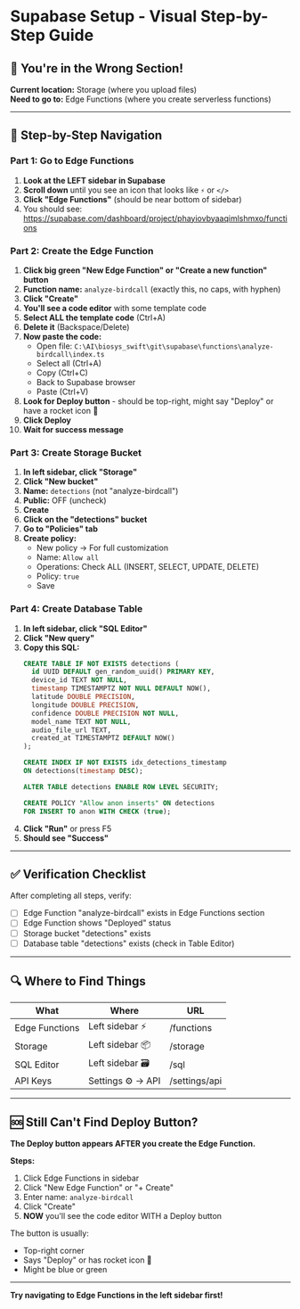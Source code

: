 # Supabase Setup - Visual Step-by-Step Guide

## 🎯 You're in the Wrong Section!

**Current location:** Storage (where you upload files)  
**Need to go to:** Edge Functions (where you create serverless functions)

---

## 📍 Step-by-Step Navigation

### Part 1: Go to Edge Functions

1. **Look at the LEFT sidebar in Supabase**
2. **Scroll down** until you see an icon that looks like `⚡` or `</>` 
3. **Click "Edge Functions"** (should be near bottom of sidebar)
4. You should see: https://supabase.com/dashboard/project/phayiovbyaaqimlshmxo/functions

### Part 2: Create the Edge Function

1. **Click big green "New Edge Function" or "Create a new function" button**
2. **Function name:** `analyze-birdcall` (exactly this, no caps, with hyphen)
3. **Click "Create"**
4. **You'll see a code editor** with some template code
5. **Select ALL the template code** (Ctrl+A)
6. **Delete it** (Backspace/Delete)
7. **Now paste the code:**
   - Open file: `C:\AI\biosys_swift\git\supabase\functions\analyze-birdcall\index.ts`
   - Select all (Ctrl+A)
   - Copy (Ctrl+C)
   - Back to Supabase browser
   - Paste (Ctrl+V)
8. **Look for Deploy button** - should be top-right, might say "Deploy" or have a rocket icon 🚀
9. **Click Deploy**
10. **Wait for success message**

### Part 3: Create Storage Bucket

1. **In left sidebar, click "Storage"**
2. **Click "New bucket"**
3. **Name:** `detections` (not "analyze-birdcall")
4. **Public:** OFF (uncheck)
5. **Create**
6. **Click on the "detections" bucket**
7. **Go to "Policies" tab**
8. **Create policy:**
   - New policy → For full customization
   - Name: `Allow all`
   - Operations: Check ALL (INSERT, SELECT, UPDATE, DELETE)
   - Policy: `true`
   - Save

### Part 4: Create Database Table

1. **In left sidebar, click "SQL Editor"**
2. **Click "New query"**
3. **Copy this SQL:**
   ```sql
   CREATE TABLE IF NOT EXISTS detections (
     id UUID DEFAULT gen_random_uuid() PRIMARY KEY,
     device_id TEXT NOT NULL,
     timestamp TIMESTAMPTZ NOT NULL DEFAULT NOW(),
     latitude DOUBLE PRECISION,
     longitude DOUBLE PRECISION,
     confidence DOUBLE PRECISION NOT NULL,
     model_name TEXT NOT NULL,
     audio_file_url TEXT,
     created_at TIMESTAMPTZ DEFAULT NOW()
   );

   CREATE INDEX IF NOT EXISTS idx_detections_timestamp 
   ON detections(timestamp DESC);

   ALTER TABLE detections ENABLE ROW LEVEL SECURITY;

   CREATE POLICY "Allow anon inserts" ON detections
   FOR INSERT TO anon WITH CHECK (true);
   ```
4. **Click "Run"** or press F5
5. **Should see "Success"**

---

## ✅ Verification Checklist

After completing all steps, verify:

- [ ] Edge Function "analyze-birdcall" exists in Edge Functions section
- [ ] Edge Function shows "Deployed" status
- [ ] Storage bucket "detections" exists
- [ ] Database table "detections" exists (check in Table Editor)

---

## 🔍 Where to Find Things

| What | Where | URL |
|------|-------|-----|
| Edge Functions | Left sidebar ⚡ | /functions |
| Storage | Left sidebar 📦 | /storage |
| SQL Editor | Left sidebar 🗃️ | /sql |
| API Keys | Settings ⚙️ → API | /settings/api |

---

## 🆘 Still Can't Find Deploy Button?

**The Deploy button appears AFTER you create the Edge Function.**

**Steps:**
1. Click Edge Functions in sidebar
2. Click "New Edge Function" or "+ Create"
3. Enter name: `analyze-birdcall`
4. Click "Create"
5. **NOW** you'll see the code editor WITH a Deploy button

The button is usually:
- Top-right corner
- Says "Deploy" or has rocket icon 🚀
- Might be blue or green

---

**Try navigating to Edge Functions in the left sidebar first!**